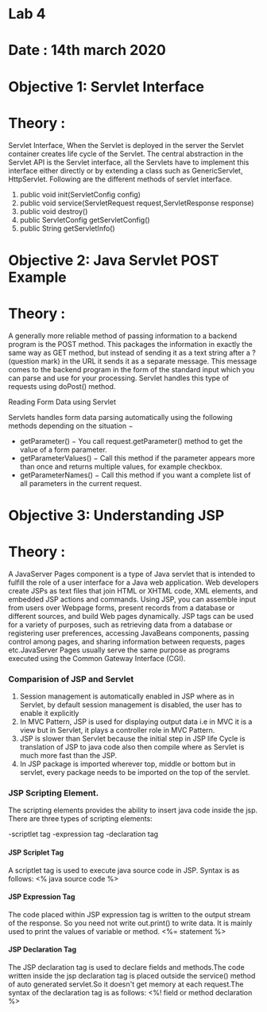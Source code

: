 # **Lab 4**

# **Date : 14th march 2020**

# **Objective 1: Servlet Interface**

# **Theory :**

Servlet Interface, When the Servlet is deployed in the server the Servlet container creates life cycle of the Servlet.
The central abstraction in the Servlet API is the Servlet interface, all the Servlets have to implement this interface
either directly or by extending a class such as GenericServlet, HttpServlet. Following are the different methods of servlet interface.

1. public void init(ServletConfig config)
2. public void service(ServletRequest request,ServletResponse response)
3. public void destroy()
4. public ServletConfig getServletConfig()
5. public String getServletInfo()
   <!-- Example is provided above -->

# **Objective 2: Java Servlet POST Example**

# **Theory :**

A generally more reliable method of passing information to a backend program is the POST method. This packages the information in exactly the same way as GET method, but instead of sending it as a text string after a ? (question mark) in the URL it sends it as a separate message. This message comes to the backend program in the form of the standard input which you can parse and use for your processing. Servlet handles this type of requests using doPost() method.

Reading Form Data using Servlet

Servlets handles form data parsing automatically using the following methods depending on the situation −

- getParameter() − You call request.getParameter() method to get the value of a form parameter.
- getParameterValues() − Call this method if the parameter appears more than once and returns multiple values, for example checkbox.
- getParameterNames() − Call this method if you want a complete list of all parameters in the current request.
  <!-- Example is provided above -->

# **Objective 3: Understanding JSP**

# **Theory :**

A JavaServer Pages component is a type of Java servlet that is intended to fulfill the role of a user interface for a Java web application. Web developers create JSPs as text files that join HTML or XHTML code, XML elements, and embedded JSP actions and commands. Using JSP, you can assemble input from users over Webpage forms, present records from a database or different sources, and build Web pages dynamically. JSP tags can be used for a variety of purposes, such as retrieving data from a database or registering user preferences, accessing JavaBeans components, passing control among pages, and sharing information between requests, pages etc.JavaServer Pages usually serve the same purpose as programs executed using the Common Gateway Interface (CGI).

### Comparision of JSP and Servlet

1. Session management is automatically enabled in JSP where as in Servlet, by default session management is disabled, the user has to enable it explicitly
2. In MVC Pattern, JSP is used for displaying output data i.e in MVC it is a view but in Servlet, it plays a controller role in MVC Pattern.
3. JSP is slower than Servlet because the initial step in JSP life Cycle is translation of JSP to java code also then compile where as Servlet is much more fast than the JSP.
4. In JSP package is imported wherever top, middle or bottom but in servlet, every package needs to be imported on the top of the servlet.

### JSP Scripting Element.

The scripting elements provides the ability to insert java code inside the jsp. There are three types of scripting elements:

-scriptlet tag
-expression tag
-declaration tag

#### JSP Scriplet Tag

A scriptlet tag is used to execute java source code in JSP. Syntax is as follows:
<% java source code %>

#### JSP Expression Tag

The code placed within JSP expression tag is written to the output stream of the response. So you need not write out.print() to write data. It is mainly used to print the values of variable or method.
<%= statement %>

#### JSP Declaration Tag

The JSP declaration tag is used to declare fields and methods.The code written inside the jsp declaration tag is placed outside the service() method of auto generated servlet.So it doesn't get memory at each request.The syntax of the declaration tag is as follows:
<%! field or method declaration %>

<!-- Example is provided above -->
